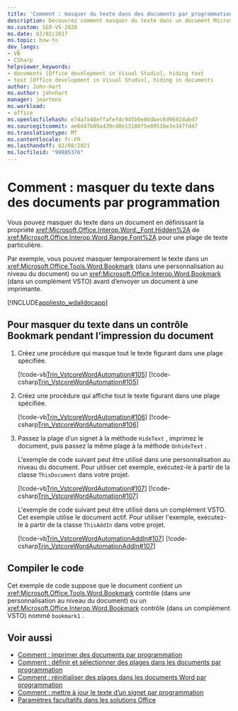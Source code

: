 ```yaml
---
title: 'Comment : masquer du texte dans des documents par programmation'
description: Découvrez comment masquer du texte dans un document Microsoft Word en définissant la propriété Hidden de la police pour une plage de texte particulière.
ms.custom: SEO-VS-2020
ms.date: 02/02/2017
ms.topic: how-to
dev_langs:
- VB
- CSharp
helpviewer_keywords:
- documents [Office development in Visual Studio], hiding text
- text [Office development in Visual Studio], hiding in documents
author: John-Hart
ms.author: johnhart
manager: jmartens
ms.workload:
- office
ms.openlocfilehash: e74a7a48effafefdc945b0e86dbec6d9692dabd7
ms.sourcegitcommit: ae6d47b09a439cd0e13180f5e89510e3e347fd47
ms.translationtype: MT
ms.contentlocale: fr-FR
ms.lasthandoff: 02/08/2021
ms.locfileid: "99885376"
---
```

# <a name="how-to-programmatically-hide-text-in-documents"></a>Comment : masquer du texte dans des documents par programmation
  Vous pouvez masquer du texte dans un document en définissant la propriété <xref:Microsoft.Office.Interop.Word._Font.Hidden%2A> de <xref:Microsoft.Office.Interop.Word.Range.Font%2A> pour une plage de texte particulière.

 Par exemple, vous pouvez masquer temporairement le texte dans un <xref:Microsoft.Office.Tools.Word.Bookmark> (dans une personnalisation au niveau du document) ou un <xref:Microsoft.Office.Interop.Word.Bookmark> (dans un complément VSTO) avant d’envoyer un document à une imprimante.

 [!INCLUDE[appliesto_wdalldocapp](../vsto/includes/appliesto-wdalldocapp-md.md)]

## <a name="to-hide-text-in-a-bookmark-control-while-printing-the-document"></a>Pour masquer du texte dans un contrôle Bookmark pendant l’impression du document

1. Créez une procédure qui masque tout le texte figurant dans une plage spécifiée.

     [!code-vb[Trin_VstcoreWordAutomation#105](../vsto/codesnippet/VisualBasic/Trin_VstcoreWordAutomationVB/ThisDocument.vb#105)]
     [!code-csharp[Trin_VstcoreWordAutomation#105](../vsto/codesnippet/CSharp/Trin_VstcoreWordAutomationCS/ThisDocument.cs#105)]

2. Créez une procédure qui affiche tout le texte figurant dans une plage spécifiée.

     [!code-vb[Trin_VstcoreWordAutomation#106](../vsto/codesnippet/VisualBasic/Trin_VstcoreWordAutomationVB/ThisDocument.vb#106)]
     [!code-csharp[Trin_VstcoreWordAutomation#106](../vsto/codesnippet/CSharp/Trin_VstcoreWordAutomationCS/ThisDocument.cs#106)]

3. Passez la plage d’un signet à la méthode `HideText` , imprimez le document, puis passez la même plage à la méthode `UnhideText` .

     L'exemple de code suivant peut être utilisé dans une personnalisation au niveau du document. Pour utiliser cet exemple, exécutez-le à partir de la classe `ThisDocument` dans votre projet.

     [!code-vb[Trin_VstcoreWordAutomation#107](../vsto/codesnippet/VisualBasic/Trin_VstcoreWordAutomationVB/ThisDocument.vb#107)]
     [!code-csharp[Trin_VstcoreWordAutomation#107](../vsto/codesnippet/CSharp/Trin_VstcoreWordAutomationCS/ThisDocument.cs#107)]

     L'exemple de code suivant peut être utilisé dans un complément VSTO. Cet exemple utilise le document actif. Pour utiliser l'exemple, exécutez-le à partir de la classe `ThisAddIn` dans votre projet.

     [!code-vb[Trin_VstcoreWordAutomationAddIn#107](../vsto/codesnippet/VisualBasic/Trin_VstcoreWordAutomationAddIn/ThisAddIn.vb#107)]
     [!code-csharp[Trin_VstcoreWordAutomationAddIn#107](../vsto/codesnippet/CSharp/Trin_VstcoreWordAutomationAddIn/ThisAddIn.cs#107)]

## <a name="compile-the-code"></a>Compiler le code
 Cet exemple de code suppose que le document contient un <xref:Microsoft.Office.Tools.Word.Bookmark> contrôle (dans une personnalisation au niveau du document) ou un <xref:Microsoft.Office.Interop.Word.Bookmark> contrôle (dans un complément VSTO) nommé `bookmark1` .

## <a name="see-also"></a>Voir aussi
- [Comment : imprimer des documents par programmation](../vsto/how-to-programmatically-print-documents.md)
- [Comment : définir et sélectionner des plages dans les documents par programmation](../vsto/how-to-programmatically-define-and-select-ranges-in-documents.md)
- [Comment : réinitialiser des plages dans les documents Word par programmation](../vsto/how-to-programmatically-reset-ranges-in-word-documents.md)
- [Comment : mettre à jour le texte d’un signet par programmation](../vsto/how-to-programmatically-update-bookmark-text.md)
- [Paramètres facultatifs dans les solutions Office](../vsto/optional-parameters-in-office-solutions.md)
